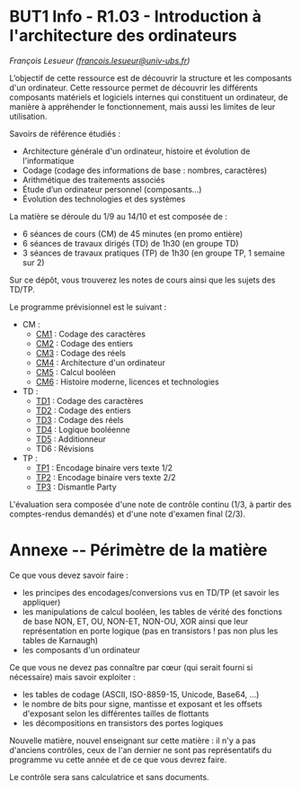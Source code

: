 # BUT1 Info - R1.03 - Introduction à l'architecture des ordinateurs

_François Lesueur ([francois.lesueur@univ-ubs.fr](mailto:francois.lesueur@univ-ubs.fr))_

L’objectif de cette ressource est de découvrir la structure et les composants d'un ordinateur. Cette ressource permet de découvrir les différents composants matériels et logiciels internes qui constituent un ordinateur, de manière à appréhender le fonctionnement, mais aussi les limites de leur utilisation.

Savoirs de référence étudiés :

- Architecture générale d'un ordinateur, histoire et évolution de l'informatique
- Codage (codage des informations de base : nombres, caractères)
- Arithmétique des traitements associés
- Étude d’un ordinateur personnel (composants...)
- Évolution des technologies et des systèmes

La matière se déroule du 1/9 au 14/10 et est composée de :

- 6 séances de cours (CM) de 45 minutes (en promo entière)
- 6 séances de travaux dirigés (TD) de 1h30 (en groupe TD)
- 3 séances de travaux pratiques (TP) de 1h30 (en groupe TP, 1 semaine sur 2)

Sur ce dépôt, vous trouverez les notes de cours ainsi que les sujets des TD/TP.

Le programme prévisionnel est le suivant :

- CM :
  - [CM1](cm1-caracteres.md) : Codage des caractères
  - [CM2](cm2-entiers.md) : Codage des entiers
  - [CM3](cm3-reels.md) : Codage des réels
  - [CM4](cm4-archi.md) : Architecture d'un ordinateur
  - [CM5](cm5-calcul.md) : Calcul booléen
  - [CM6](cm6-histoire.md) : Histoire moderne, licences et technologies
- TD :
  - [TD1](td1-caracteres.md) : Codage des caractères
  - [TD2](td2-entiers.md) : Codage des entiers
  - [TD3](td3-reels.md) : Codage des réels
  - [TD4](td4-logique.md) : Logique booléenne
  - [TD5](td5-additionneur.md) : Additionneur
  - TD6 : Révisions
- TP :
  - [TP1](tp1-encodage.md) : Encodage binaire vers texte 1/2
  - [TP2](tp1-encodage-p2.md) : Encodage binaire vers texte 2/2
  - [TP3](tp3-demontage.md) : Dismantle Party

L'évaluation sera composée d'une note de contrôle continu (1/3, à partir des comptes-rendus demandés) et d'une note d'examen final (2/3).

# Annexe -- Périmètre de la matière

Ce que vous devez savoir faire :

- les principes des encodages/conversions vus en TD/TP (et savoir les appliquer)
- les manipulations de calcul booléen, les tables de vérité des fonctions de base NON, ET, OU, NON-ET, NON-OU, XOR ainsi que leur représentation en porte logique (pas en transistors ! pas non plus les tables de Karnaugh)
- les composants d'un ordinateur

Ce que vous ne devez pas connaître par cœur (qui serait fourni si nécessaire) mais savoir exploiter :

- les tables de codage (ASCII, ISO-8859-15, Unicode, Base64, ...)
- le nombre de bits pour signe, mantisse et exposant et les offsets d'exposant selon les différentes tailles de flottants
- les décompositions en transistors des portes logiques

Nouvelle matière, nouvel enseignant sur cette matière : il n'y a pas d'anciens contrôles, ceux de l'an dernier ne sont pas représentatifs du programme vu cette année et de ce que vous devrez faire.

Le contrôle sera sans calculatrice et sans documents.
